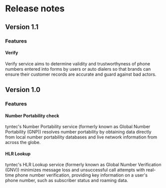 # Release notes

## Version 1.1

### Features

#### Verify

Verify service aims to determine validity and trustworthyness of phone numbers entered into
forms by users or auto dialers so that brands can ensure their customer records are accurate
and guard against bad actors.

## Version 1.0

### Features

#### Number Portability check

tyntec's Number Portability service (formerly known as Global Number Portability (GNP)) resolves number portability by obtaining data directly from local number portability databases and live network information from across the globe.

#### HLR Lookup

tyntec's HLR Lookup service (formerly known as Global Number Verification (GNV)) minimizes message loss and unsuccessful call attempts with real-time phone number verification, providing key information on a user's phone number, such as subscriber status and roaming data.
